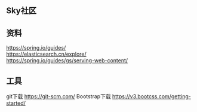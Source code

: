 ## Sky社区

## 资料
https://spring.io/guides/    
https://elasticsearch.cn/explore/                        
https://spring.io/guides/gs/serving-web-content/

## 工具
git下载 https://git-scm.com/
Bootstrap下载 https://v3.bootcss.com/getting-started/
